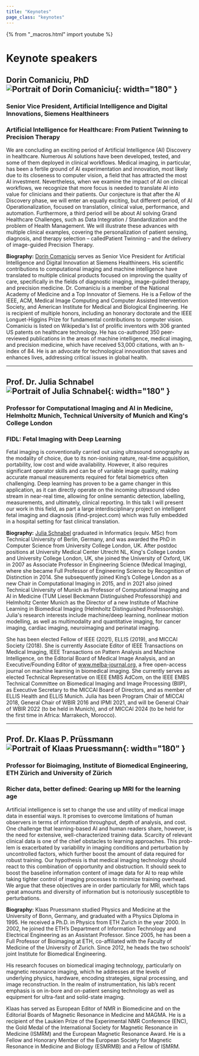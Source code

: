 ```yaml
---
title: "Keynotes"
page_class: "keynotes"
---
```


{% from "_macros.html" import youtube %}

# Keynote speakers
<p><a id="keynote1"></a></p>

## Dorin Comaniciu, PhD ![Portrait of Dorin Comaniciu](/images/keynotes/dorin_comaniciu_2.png){: width="180" }
### Senior Vice President, Artificial Intelligence and Digital Innovations, Siemens Healthineers 

#### 
### **Artificial Intelligence for Healthcare: From Patient Twinning to Precision Therapy**

We are concluding an exciting period of Artificial Intelligence (AI) Discovery in healthcare. Numerous AI solutions have been developed, tested, and some of them deployed in clinical workflows. Medical imaging, in particular, has been a fertile ground of AI experimentation and innovation, most likely due to its closeness to computer vision, a field that has attracted the most AI investment. Nevertheless, when we examine the impact of AI on clinical workflows, we recognize that more focus is needed to translate AI into value for clinicians and their patients. Our conjecture is that after the AI Discovery phase, we will enter an equally exciting, but different period, of AI Operationalization, focused on translation, clinical value, performance, and automation. Furthermore, a third period will be about AI solving Grand Healthcare Challenges, such as Data Integration / Standardization and the problem of Health Management. We will illustrate these advances with multiple clinical examples, covering the personalization of patient sensing, diagnosis, and therapy selection – calledPatient Twinning – and the delivery of image-guided Precision Therapy.

**Biography:** [Dorin Comaniciu](https://www.linkedin.com/in/dorincomaniciu/) serves as Senior Vice President for Artificial Intelligence and Digital Innovation at Siemens Healthineers. His scientific contributions to computational imaging and machine intelligence have translated to multiple clinical products focused on improving the quality of care, specifically in the fields of diagnostic imaging, image-guided therapy, and precision medicine. Dr. Comaniciu is a member of the National Academy of Medicine and a Top Innovator of Siemens. He is a Fellow of the IEEE, ACM, Medical Image Computing and Computer Assisted Intervention Society, and American Institute for Medical and Biological Engineering. He is recipient of multiple honors, including an honorary doctorate and the IEEE Longuet-Higgins Prize for fundamental contributions to computer vision. Comaniciu is listed on Wikipedia's list of prolific inventors with 306 granted US patents on healthcare technology. He has co-authored 350 peer-reviewed publications in the areas of machine intelligence, medical imaging, and precision medicine, which have received 53,000 citations, with an h-index of 84. He is an advocate for technological innovation that saves and enhances lives, addressing critical issues in global health.


***
<p><a id="keynote2"></a></p>

## 	Prof. Dr. Julia Schnabel![Portrait of Julia Schnabel](/images/keynotes/julia_schnabel_2.png){: width="180" }
### Professor for Computational Imaging and AI in Medicine, Helmholtz Munich, Technical University of Munich and King's College London

#### 
### **FIDL: Fetal Imaging with Deep Learning**

Fetal imaging is conventionally carried out using ultrasound sonography as the modality of choice, due to its non-ionising nature, real-time acquisition, portability, low cost and wide availability. However, it also requires significant operator skills and can be of variable image quality, making accurate manual measurements required for fetal biometrics often challenging. Deep learning has proven to be a game changer in this application, as it can directly operate on the incoming ultrasound video stream in near-real time, allowing for online semantic detection, labelling, measurements, and ultimately, clinical reporting. In this talk I will present our work in this field, as part a large interdisciplinary project on intelligent fetal imaging and diagnosis (ifind-project.com) which was fully embedded in a hospital setting for fast clinical translation.


**Biography:** [Julia Schnabel](https://www.professoren.tum.de/en/schnabel-julia) graduated in Informatics (equiv. MSc) from Technical University of Berlin, Germany, and was awarded the PhD in Computer Science from University College London, UK. After postdoc positions at University Medical Center Utrecht NL, King's College London and University College London, UK, she joined the University of Oxford, UK in 2007 as Associate Professor in Engineering Science (Medical Imaging), where she became Full Professor of Engineering Science by Recognition of Distinction in 2014. She subsequently joined King’s College London as a new Chair in Computational Imaging in 2015, and in 2021 also joined Technical University of Munich as Professor of Computational Imaging and AI in Medicine (TUM Liesel Beckmann Distinguished Professorship) and Helmholtz Center Munich as the Director of a new Institute of Machine Learning in Biomedical Imaging (Helmholtz Distinguished Professorship). Julia's research interests include machine/deep learning, nonlinear motion modelling, as well as multimodality and quantitative imaging, for cancer imaging, cardiac imaging, neuroimaging and perinatal imaging.

 She has been elected Fellow of IEEE (2021), ELLIS (2019), and MICCAI Society (2018). She is currently Associate Editor of IEEE Transactions on Medical Imaging, IEEE Transactions on Pattern Analysis and Machine Intelligence, on the Editorial Board of Medical Image Analysis, and an Executive/Founding Editor of www.melba-journal.org, a free open-access journal on machine learning in biomedical imaging. She currently serves as elected Technical Representative on IEEE EMBS AdCom, on the IEEE EMBS Technical Committee on Biomedical Imaging and Image Processing (BIIP), as Executive Secretary to the MICCAI Board of Directors, and as member of ELLIS Health and ELLIS Munich. Julia has been Program Chair of MICCAI 2018, General Chair of WBIR 2016 and IPMI 2021, and will be General Chair of WBIR 2022 (to be held in Munich), and of MICCAI 2024 (to be held for the first time in Africa: Marrakech, Morocco).

***
<p><a id="keynote3"></a></p>

## Prof. Dr. Klaas P. Prüssmann![Portrait of Klaas Pruessmann](/images/keynotes/klaas_pruessmann_crop.png){: width="180" }

### Professor for Bioimaging, Institute of Biomedical Engineering, ETH Zürich and University of Zürich

#### 
### **Richer data, better defined: Gearing up MRI for the learning age**

Artificial intelligence is set to change the use and utility of medical image data in essential ways. It promises to overcome limitations of human observers in terms of information throughput, depth of analysis, and cost. One challenge that learning-based AI and human readers share, however, is the need for extensive, well-characterized training data. Scarcity of relevant clinical data is one of the chief obstacles to learning approaches. This prob- lem is exacerbated by variability in imaging conditions and perturbation by uncontrolled factors, which further boost the amount of data required for robust training. Our hypothesis is that medical imaging technology should react to this combination of opportunity and obstruction. It should seek to boost the baseline information content of image data for AI to reap while taking tighter control of imaging processes to minimize training overhead. We argue that these objectives are in order particularly for MRI, which taps great amounts and diversity of information but is notoriously susceptible to perturbations.

**Biography:** Klaas Pruessmann studied Physics and Medicine at the University of Bonn, Germany, and graduated with a Physics Diploma in 1995. He received a Ph.D. in Physics from ETH Zurich in the year 2000. In 2002, he joined the ETH’s Department of Information Technology and Electrical Engineering as an Assistant Professor. Since 2005, he has been a Full Professor of Bioimaging at ETH, co-affiliated with the Faculty of Medicine of the University of Zurich. Since 2012, he heads the two schools’ joint Institute for Biomedical Engineering.

His research focuses on biomedical imaging technology, particularly on magnetic resonance imaging, which he addresses at the levels of underlying physics, hardware, encoding strategies, signal processing, and image reconstruction. In the realm of instrumentation, his lab’s recent emphasis is on in-bore and on-patient sensing technology as well as equipment for ultra-fast and solid-state imaging.

Klaas has served as European Editor of NMR in Biomedicine and on the Editorial Boards of Magnetic Resonance in Medicine and MAGMA. He is a recipient of the Laukien Prize of the Experimental NMR Conference (ENC), the Gold Medal of the International Society for Magnetic Resonance in Medicine (ISMRM) and the European Magnetic Resonance Award. He is a Fellow and Honorary Member of the European Society for Magnetic Resonance in Medicine and Biology (ESMRMB) and a Fellow of ISMRM.